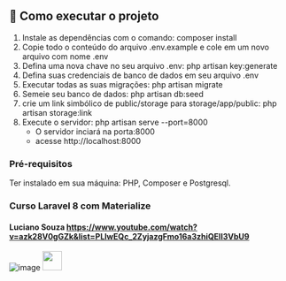 ## 🚀 Como executar o projeto

1. Instale as dependências com o comando: composer install
2. Copie todo o conteúdo do arquivo .env.example e cole em um novo arquivo com nome .env
3. Defina uma nova chave no seu arquivo .env: php artisan key:generate
4. Defina suas credenciais de banco de dados em seu arquivo .env
5. Executar todas as suas migrações: php artisan migrate
6. Semeie seu banco de dados: php artisan db:seed
7. crie um link simbólico de public/storage para storage/app/public: php artisan storage:link
8. Execute o servidor: php artisan serve --port=8000 
    - O servidor inciará na porta:8000 
    - acesse http://localhost:8000

### Pré-requisitos

Ter instalado em sua máquina:
PHP, Composer e Postgresql.

### Curso Laravel 8 com Materialize
#### Luciano Souza https://www.youtube.com/watch?v=azk28V0gGZk&list=PLlwEQc_2ZyjazgFmo16a3zhiQEll3VbU9

![image]()
<img height="35" width="35" src="https://user-images.githubusercontent.com/85914689/145887131-f858bf5c-1c85-4c53-aa89-5654972215ae.png">
